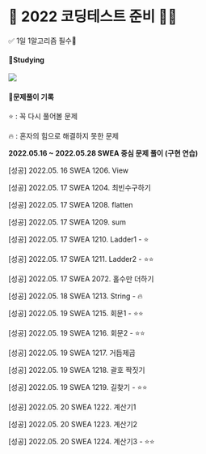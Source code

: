 # 💯 2022 코딩테스트 준비 📝💯

✅ 1일 1알고리즘 필수💖

#### 📝Studying

<img src="https://img.shields.io/badge/Python-3776AB?style=flat-square&logo=Python&logoColor=white"/>



#### 🧾문제풀이 기록

⭐ : 꼭 다시 풀어볼 문제

🔥 : 혼자의 힘으로 해결하지 못한 문제

<b>2022.05.16 ~ 2022.05.28 SWEA 중심 문제 풀이 (구현 연습)</b>


[성공] 2022.05. 16 SWEA 1206. View 

[성공] 2022.05. 17 SWEA 1204. 최빈수구하기 

[성공] 2022.05. 17 SWEA 1208. flatten

[성공] 2022.05. 17 SWEA 1209. sum 

[성공] 2022.05. 17 SWEA 1210. Ladder1 - ⭐

[성공] 2022.05. 17 SWEA 1211. Ladder2 - ⭐⭐

[성공] 2022.05. 17 SWEA 2072. 홀수만 더하기

[성공] 2022.05. 18 SWEA 1213. String - 🔥

[성공] 2022.05. 19 SWEA 1215. 회문1 - ⭐⭐

[성공] 2022.05. 19 SWEA 1216. 회문2 - ⭐⭐

[성공] 2022.05. 19 SWEA 1217. 거듭제곱 

[성공] 2022.05. 19 SWEA 1218. 괄호 짝짓기

[성공] 2022.05. 19 SWEA 1219. 길찾기 - ⭐⭐

[성공] 2022.05. 20 SWEA 1222. 계산기1

[성공] 2022.05. 20 SWEA 1223. 계산기2

[성공] 2022.05. 20 SWEA 1224. 계산기3 - ⭐⭐ 


